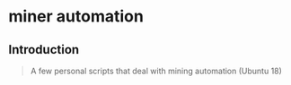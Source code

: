 # miner automation

## Introduction

> A few personal scripts that deal with mining automation (Ubuntu 18)
